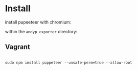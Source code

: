 # Install

install pupeeteer with chromium:

within the `andyp_exporter` directory:

## Vagrant

```

sudo npm install puppeteer --unsafe-perm=true --allow-root
```